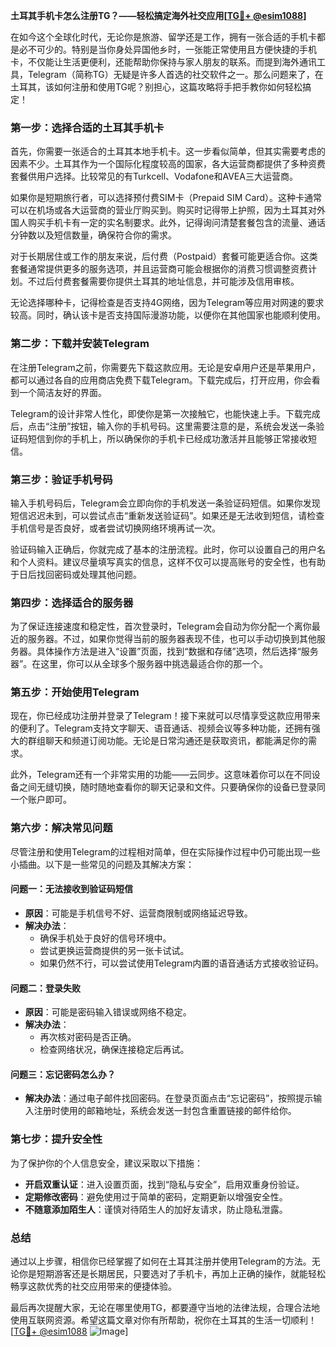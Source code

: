 **土耳其手机卡怎么注册TG？——轻松搞定海外社交应用[[TG💪+ @esim1088](https://t.me/s/esim1088)]**

在如今这个全球化时代，无论你是旅游、留学还是工作，拥有一张合适的手机卡都是必不可少的。特别是当你身处异国他乡时，一张能正常使用且方便快捷的手机卡，不仅能让生活更便利，还能帮助你保持与家人朋友的联系。而提到海外通讯工具，Telegram（简称TG）无疑是许多人首选的社交软件之一。那么问题来了，在土耳其，该如何注册和使用TG呢？别担心，这篇攻略将手把手教你如何轻松搞定！

### **第一步：选择合适的土耳其手机卡**
首先，你需要一张适合的土耳其本地手机卡。这一步看似简单，但其实需要考虑的因素不少。土耳其作为一个国际化程度较高的国家，各大运营商都提供了多种资费套餐供用户选择。比较常见的有Turkcell、Vodafone和AVEA三大运营商。

如果你是短期旅行者，可以选择预付费SIM卡（Prepaid SIM Card）。这种卡通常可以在机场或各大运营商的营业厅购买到。购买时记得带上护照，因为土耳其对外国人购买手机卡有一定的实名制要求。此外，记得询问清楚套餐包含的流量、通话分钟数以及短信数量，确保符合你的需求。

对于长期居住或工作的朋友来说，后付费（Postpaid）套餐可能更适合你。这类套餐通常提供更多的服务选项，并且运营商可能会根据你的消费习惯调整资费计划。不过后付费套餐需要你提供土耳其的地址信息，并可能涉及信用审核。

无论选择哪种卡，记得检查是否支持4G网络，因为Telegram等应用对网速的要求较高。同时，确认该卡是否支持国际漫游功能，以便你在其他国家也能顺利使用。

### **第二步：下载并安装Telegram**
在注册Telegram之前，你需要先下载这款应用。无论是安卓用户还是苹果用户，都可以通过各自的应用商店免费下载Telegram。下载完成后，打开应用，你会看到一个简洁友好的界面。

Telegram的设计非常人性化，即使你是第一次接触它，也能快速上手。下载完成后，点击“注册”按钮，输入你的手机号码。这里需要注意的是，系统会发送一条验证码短信到你的手机上，所以确保你的手机卡已经成功激活并且能够正常接收短信。

### **第三步：验证手机号码**
输入手机号码后，Telegram会立即向你的手机发送一条验证码短信。如果你发现短信迟迟未到，可以尝试点击“重新发送验证码”。如果还是无法收到短信，请检查手机信号是否良好，或者尝试切换网络环境再试一次。

验证码输入正确后，你就完成了基本的注册流程。此时，你可以设置自己的用户名和个人资料。建议尽量填写真实的信息，这样不仅可以提高账号的安全性，也有助于日后找回密码或处理其他问题。

### **第四步：选择适合的服务器**
为了保证连接速度和稳定性，首次登录时，Telegram会自动为你分配一个离你最近的服务器。不过，如果你觉得当前的服务器表现不佳，也可以手动切换到其他服务器。具体操作方法是进入“设置”页面，找到“数据和存储”选项，然后选择“服务器”。在这里，你可以从全球多个服务器中挑选最适合你的那一个。

### **第五步：开始使用Telegram**
现在，你已经成功注册并登录了Telegram！接下来就可以尽情享受这款应用带来的便利了。Telegram支持文字聊天、语音通话、视频会议等多种功能，还拥有强大的群组聊天和频道订阅功能。无论是日常沟通还是获取资讯，都能满足你的需求。

此外，Telegram还有一个非常实用的功能——云同步。这意味着你可以在不同设备之间无缝切换，随时随地查看你的聊天记录和文件。只要确保你的设备已登录同一个账户即可。

### **第六步：解决常见问题**
尽管注册和使用Telegram的过程相对简单，但在实际操作过程中仍可能出现一些小插曲。以下是一些常见的问题及其解决方案：

#### **问题一：无法接收到验证码短信**
- **原因**：可能是手机信号不好、运营商限制或网络延迟导致。
- **解决办法**：
  - 确保手机处于良好的信号环境中。
  - 尝试更换运营商提供的另一张卡试试。
  - 如果仍然不行，可以尝试使用Telegram内置的语音通话方式接收验证码。

#### **问题二：登录失败**
- **原因**：可能是密码输入错误或网络不稳定。
- **解决办法**：
  - 再次核对密码是否正确。
  - 检查网络状况，确保连接稳定后再试。

#### **问题三：忘记密码怎么办？**
- **解决办法**：通过电子邮件找回密码。在登录页面点击“忘记密码”，按照提示输入注册时使用的邮箱地址，系统会发送一封包含重置链接的邮件给你。

### **第七步：提升安全性**
为了保护你的个人信息安全，建议采取以下措施：
- **开启双重认证**：进入设置页面，找到“隐私与安全”，启用双重身份验证。
- **定期修改密码**：避免使用过于简单的密码，定期更新以增强安全性。
- **不随意添加陌生人**：谨慎对待陌生人的加好友请求，防止隐私泄露。

### **总结**
通过以上步骤，相信你已经掌握了如何在土耳其注册并使用Telegram的方法。无论你是短期游客还是长期居民，只要选对了手机卡，再加上正确的操作，就能轻松畅享这款优秀的社交应用带来的便捷体验。

最后再次提醒大家，无论在哪里使用TG，都要遵守当地的法律法规，合理合法地使用互联网资源。希望这篇文章对你有所帮助，祝你在土耳其的生活一切顺利！[[TG💪+ @esim1088](https://t.me/s/esim1088) ![Image](https://i.postimg.cc/4NQfJmqS/Snipaste-2025-05-13-00-14-12.png)]